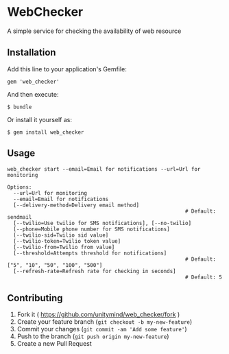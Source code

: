 # WebChecker

A simple service for checking the availability of web resource

## Installation

Add this line to your application's Gemfile:

    gem 'web_checker'

And then execute:

    $ bundle

Or install it yourself as:

    $ gem install web_checker

## Usage

    web_checker start --email=Email for notifications --url=Url for monitoring

    Options:
      --url=Url for monitoring
      --email=Email for notifications
      [--delivery-method=Delivery email method]
                                                              # Default: sendmail
      [--twilio=Use twilio for SMS notifications], [--no-twilio]
      [--phone=Mobile phone number for SMS notifications]
      [--twilio-sid=Twilio sid value]
      [--twilio-token=Twilio token value]
      [--twilio-from=Twilio from value]
      [--threshold=Attempts threshold for notifications]
                                                              # Default: ["5", "10", "50", "100", "500"]
      [--refresh-rate=Refresh rate for checking in seconds]
                                                              # Default: 5

## Contributing

1. Fork it ( https://github.com/unitymind/web_checker/fork )
2. Create your feature branch (`git checkout -b my-new-feature`)
3. Commit your changes (`git commit -am 'Add some feature'`)
4. Push to the branch (`git push origin my-new-feature`)
5. Create a new Pull Request
